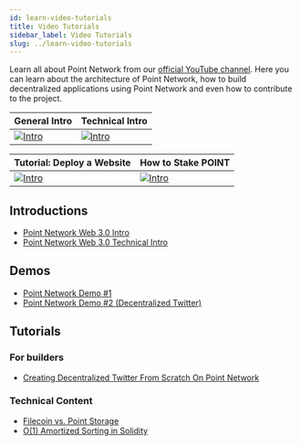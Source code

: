 ```yaml
---
id: learn-video-tutorials
title: Video Tutorials
sidebar_label: Video Tutorials
slug: ../learn-video-tutorials
---
```


Learn all about Point Network from our [official YouTube channel](https://www.youtube.com/channel/UCWZkr5qbQhmMtD4Zt374-FA). Here you can learn about the architecture of Point Network, how to build decentralized applications using Point Network and even how to contribute to the project.

| General Intro | Technical Intro |
| ------------- | --------------- |
| [![Intro](https://img.youtube.com/vi/3zICuHh_Hso/0.jpg)](https://www.youtube.com/watch?v=3zICuHh_Hso) | [![Intro](https://img.youtube.com/vi/czCPXJKDfFw/0.jpg)](https://www.youtube.com/watch?v=czCPXJKDfFw) |

| Tutorial: Deploy a Website | How to Stake POINT |
| ------------- | --------------- |
| [![Intro](https://img.youtube.com/vi/k3bylAoesNI/0.jpg)](https://www.youtube.com/watch?v=k3bylAoesNI) | [![Intro](https://img.youtube.com/vi/oJ0ss3a37rQ/0.jpg)](https://www.youtube.com/watch?v=oJ0ss3a37rQ) |

## Introductions

- [Point Network Web 3.0 Intro](https://www.youtube.com/watch?v=3zICuHh_Hso)
- [Point Network Web 3.0 Technical Intro](https://www.youtube.com/watch?v=czCPXJKDfFw)

## Demos

- [Point Network Demo #1](https://vimeo.com/499192915)
- [Point Network Demo #2 (Decentralized Twitter)](https://vimeo.com/499193710)

## Tutorials

### For builders

- [Creating Decentralized Twitter From Scratch On Point Network](https://www.youtube.com/watch?v=JZaxuQBrTgU)

### Technical Content

- [Filecoin vs. Point Storage ](https://www.youtube.com/watch?v=o4xNFNnpgrU)
- [O(1) Amortized Sorting in Solidity](https://www.youtube.com/watch?v=Q9pe0q8PwXQ)